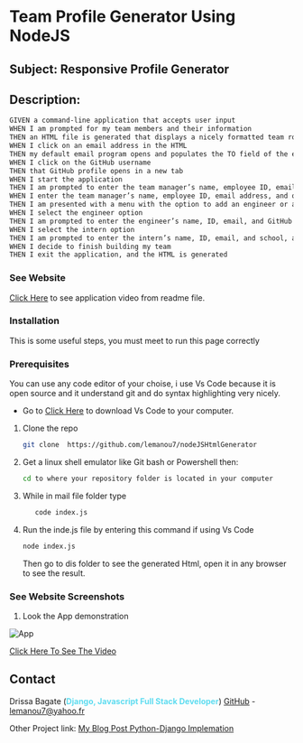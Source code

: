 # Team Profile Generator Using NodeJS

## Subject: Responsive Profile Generator

## Description:
```md
GIVEN a command-line application that accepts user input
WHEN I am prompted for my team members and their information
THEN an HTML file is generated that displays a nicely formatted team roster based on user input
WHEN I click on an email address in the HTML
THEN my default email program opens and populates the TO field of the email with the address
WHEN I click on the GitHub username
THEN that GitHub profile opens in a new tab
WHEN I start the application
THEN I am prompted to enter the team manager’s name, employee ID, email address, and office number
WHEN I enter the team manager’s name, employee ID, email address, and office number
THEN I am presented with a menu with the option to add an engineer or an intern or to finish building my team
WHEN I select the engineer option
THEN I am prompted to enter the engineer’s name, ID, email, and GitHub username, and I am taken back to the menu
WHEN I select the intern option
THEN I am prompted to enter the intern’s name, ID, email, and school, and I am taken back to the menu
WHEN I decide to finish building my team
THEN I exit the application, and the HTML is generated
```
### See Website
[Click Here](https://github.com/lemanou7/nodeJSHtmlGenerator) to see application video from readme file.


### Installation


<!-- GETTING STARTED -->

This is some useful steps, you must meet to run this page correctly 

### Prerequisites
You can use any code editor of your choise, i use Vs Code because it is open source and it understand git and do syntax highlighting very nicely.

* Go to
  [Click Here](https://code.visualstudio.com/download) to download Vs Code to your computer.
  
1. Clone the repo
   ```sh
   git clone  https://github.com/lemanou7/nodeJSHtmlGenerator
   ```
2. Get a linux shell emulator like Git bash or Powershell then:
    ```sh
    cd to where your repository folder is located in your computer
    ```
3. While in mail file folder type 

   ```sh
      code index.js
   ```

4. Run the inde.js file by entering this command if using Vs Code
   ```sh
   node index.js
   ```
   Then go to dis folder to see the generated Html, open it in any browser to see the result.



### See Website Screenshots

1. Look the App demonstration 

![App](./video/video.gif)

[Click Here To See The Video](https://drive.google.com/file/d/1FulQMIpM-BMifu8VZNn-NDKBLTFU4yOM/view
)

<!-- CONTACT -->
## Contact

Drissa Bagate (<span style="color:#5ddcf0">**Django, Javascript Full Stack Developer**</span>) [GitHub](https://github.com/lemanou7) - lemanou7@yahoo.fr

Other Project link: [My Blog Post Python-Django Implemation](http://grandbuzz.herokuapp.com/)

